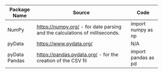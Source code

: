 | Package Name | Source | Code |  
| ----- | ----- |----- |   
| NumPy | https://numpy.org/ - for date parsing and the calculations of milliseconds.  |  import numpy as np |  
| pyData | https://www.pydata.org/ | N/A |  
| pyData Pandas | https://pandas.pydata.org/ - for the creation of the CSV fil |  import pandas as pd |  

